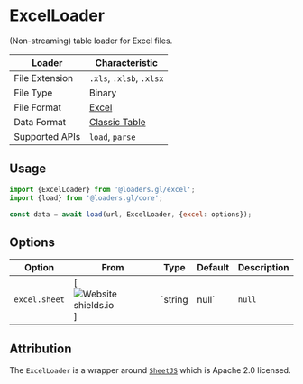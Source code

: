# ExcelLoader

(Non-streaming) table loader for Excel files.

| Loader         | Characteristic                                                                                                      |
| -------------- | ------------------------------------------------------------------------------------------------------------------- |
| File Extension | `.xls`, `.xlsb`, `.xlsx`                                                                                            |
| File Type      | Binary                                                                                                        |
| File Format    | [Excel](https://docs.microsoft.com/en-us/openspecs/office_file_formats/ms-xls/cd03cb5f-ca02-4934-a391-bb674cb8aa06) |
| Data Format    | [Classic Table](/docs/specifications/category-table)                                                                |
| Supported APIs | `load`, `parse`                                                                                                     |

## Usage

```js
import {ExcelLoader} from '@loaders.gl/excel';
import {load} from '@loaders.gl/core';

const data = await load(url, ExcelLoader, {excel: options});
```

## Options

| Option        | From                                                                                  | Type            | Default | Description                                           |
| ------------- | ------------------------------------------------------------------------------------- | --------------- | ------- | ----------------------------------------------------- |
| `excel.sheet` | [![Website shields.io](https://img.shields.io/badge/v2.0-blue.svg?style=flat-square)] | `string | null` | `null`  | Which worksheet to load. By default loads first sheet |

## Attribution

The `ExcelLoader` is a wrapper around [`SheetJS`](https://github.com/SheetJS/sheetjs) which is Apache 2.0 licensed.
